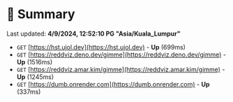 # 📖 Summary
Last updated: **4/9/2024, 12:52:10 PG "Asia/Kuala_Lumpur"**

- `GET` [https://hst.ujol.dev](https://hst.ujol.dev) - **Up** (699ms)
- `GET` [https://reddviz.deno.dev/gimme](https://reddviz.deno.dev/gimme) - **Up** (1516ms)
- `GET` [https://reddviz.amar.kim/gimme](https://reddviz.amar.kim/gimme) - **Up** (1245ms)
- `GET` [https://dumb.onrender.com](https://dumb.onrender.com) - **Up** (337ms)
